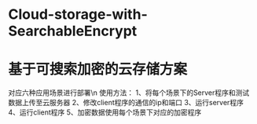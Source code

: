 # Cloud-storage-with-SearchableEncrypt
# 基于可搜索加密的云存储方案

对应六种应用场景进行部署\n
使用方法：
1、将每个场景下的Server程序和测试数据上传至云服务器
2、修改client程序的通信的ip和端口
3、运行server程序
4、运行client程序
5、加密数据使用每个场景下对应的加密程序
